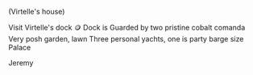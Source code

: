 
(Virtelle's house)

Visit Virtelle's dock 🪙
Dock is Guarded by two pristine cobalt comanda
Very posh garden, lawn
Three personal yachts, one is party barge size
Palace

Jeremy

